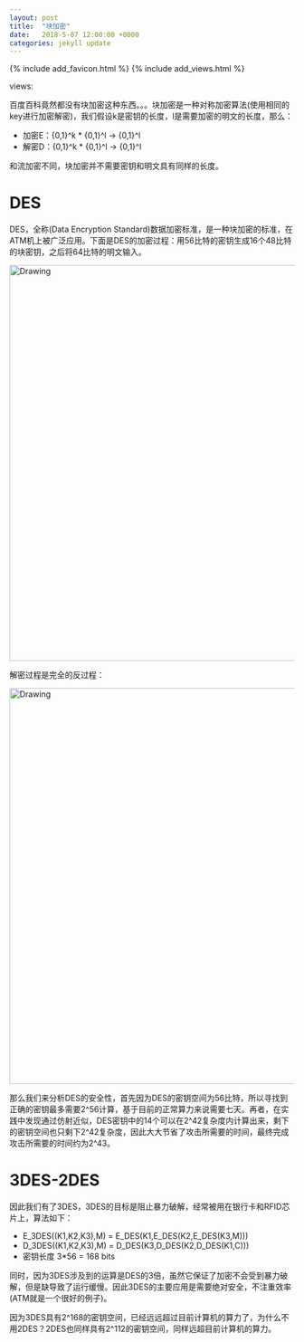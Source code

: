 ```yaml
---
layout: post
title:  "块加密"
date:   2018-5-07 12:00:00 +0000
categories: jekyll update
---
```

{% include add_favicon.html %}
{% include add_views.html %}

<span id="busuanzi_container_page_pv">
   views: <span id="busuanzi_value_page_pv"></span>

百度百科竟然都没有块加密这种东西。。。块加密是一种对称加密算法(使用相同的key进行加密解密)，我们假设k是密钥的长度，l是需要加密的明文的长度，那么：

- 加密E：{0,1}^k * {0,1}^l -> {0,1}^l
- 解密D：{0,1}^k * {0,1}^l -> {0,1}^l

和流加密不同，块加密并不需要密钥和明文具有同样的长度。

# DES

DES，全称(Data Encryption Standard)数据加密标准，是一种块加密的标准，在ATM机上被广泛应用。下面是DES的加密过程：用56比特的密钥生成16个48比特的块密钥，之后将64比特的明文输入。

<img src="{{site.url}}{{site.baseurl}}/img/DES-encryption.png" alt="Drawing" style="width: 700px;"/>

解密过程是完全的反过程：

<img src="{{site.url}}{{site.baseurl}}/img/DES-decryption.png" alt="Drawing" style="width: 700px;"/>

那么我们来分析DES的安全性，首先因为DES的密钥空间为56比特，所以寻找到正确的密钥最多需要2^56计算，基于目前的正常算力来说需要七天。再者，在实践中发现通过仿射近似，DES密钥中的14个可以在2^42复杂度内计算出来，剩下的密钥空间也只剩下2^42复杂度，因此大大节省了攻击所需要的时间，最终完成攻击所需要的时间约为2^43。

# 3DES-2DES

因此我们有了3DES，3DES的目标是阻止暴力破解，经常被用在银行卡和RFID芯片上，算法如下：

- E_3DES((K1,K2,K3),M) = E_DES(K1,E_DES(K2,E_DES(K3,M)))
- D_3DES((K1,K2,K3),M) = D_DES(K3,D_DES(K2,D_DES(K1,C)))
- 密钥长度 3*56 = 168 bits

同时，因为3DES涉及到的运算是DES的3倍，虽然它保证了加密不会受到暴力破解，但是缺导致了运行缓慢。因此3DES的主要应用是需要绝对安全，不注重效率(ATM就是一个很好的例子)。

因为3DES具有2^168的密钥空间，已经远远超过目前计算机的算力了，为什么不用2DES？2DES也同样具有2^112的密钥空间，同样远超目前计算机的算力。
